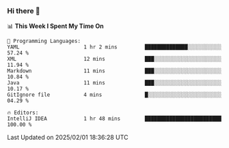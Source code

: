 ### Hi there 👋

<!--
**asdf12303116/asdf12303116** is a ✨ _special_ ✨ repository because its `README.md` (this file) appears on your GitHub profile.

Here are some ideas to get you started:

- 🔭 I’m currently working on ...
- 🌱 I’m currently learning ...
- 👯 I’m looking to collaborate on ...
- 🤔 I’m looking for help with ...
- 💬 Ask me about ...
- 📫 How to reach me: ...
- 😄 Pronouns: ...
- ⚡ Fun fact: ...
-->

<!--START_SECTION:waka-->
📊 **This Week I Spent My Time On** 

```text
💬 Programming Languages: 
YAML                     1 hr 2 mins         ██████████████░░░░░░░░░░░   57.24 % 
XML                      12 mins             ███░░░░░░░░░░░░░░░░░░░░░░   11.94 % 
Markdown                 11 mins             ███░░░░░░░░░░░░░░░░░░░░░░   10.84 % 
Java                     11 mins             ███░░░░░░░░░░░░░░░░░░░░░░   10.17 % 
GitIgnore file           4 mins              █░░░░░░░░░░░░░░░░░░░░░░░░   04.29 % 

🔥 Editors: 
IntelliJ IDEA            1 hr 48 mins        █████████████████████████   100.00 % 
```


 Last Updated on 2025/02/01 18:36:28 UTC
<!--END_SECTION:waka-->
